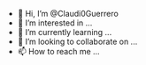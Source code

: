 - 👋 Hi, I’m @Claudi0Guerrero
- 👀 I’m interested in ...
- 🌱 I’m currently learning ...
- 💞️ I’m looking to collaborate on ...
- 📫 How to reach me ...

<!---
Claudi0Guerrero/Claudi0Guerrero is a ✨ special ✨ repository because its `README.md` (this file) appears on your GitHub profile.
You can click the Preview link to take a look at your changes.
--->
